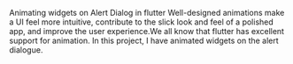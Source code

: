 Animating widgets on Alert Dialog in flutter
Well-designed animations make a UI feel more intuitive, contribute to the slick look and feel of a polished app, and improve the user experience.We all know that flutter has excellent support for animation. In this project, I have animated widgets on the alert dialogue.
